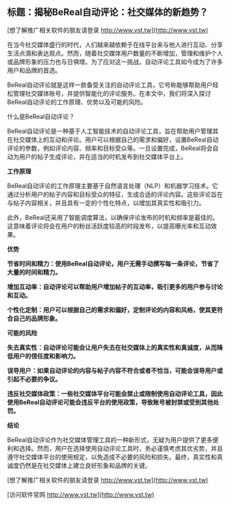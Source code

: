 ## **标题：揭秘BeReal自动评论：社交媒体的新趋势？**

[想了解推广相关软件的朋友请登录 http://www.vst.tw](http://www.vst.tw)

在当今社交媒体盛行的时代，人们越来越依赖于在线平台来与他人进行互动、分享生活点滴和表达观点。然而，随着社交媒体用户数量的不断增加，管理和维护个人或品牌形象的压力也与日俱增。为了应对这一挑战，自动评论工具如今成为了许多用户和品牌的首选。

BeReal自动评论就是这样一款备受关注的自动评论工具，它号称能够帮助用户轻松管理社交媒体账号，并提供智能化的评论服务。在本文中，我们将深入探讨BeReal自动评论的工作原理、优势以及可能的风险。

什么是BeReal自动评论？

BeReal自动评论是一种基于人工智能技术的自动评论工具，旨在帮助用户管理其在社交媒体上的互动和评论。用户可以根据自己的需求和偏好，设置BeReal自动评论的参数，例如评论内容、频率和目标受众等。一旦设置完成，BeReal将会自动为用户的帖子生成评论，并在适当的时机发布到社交媒体平台上。

**工作原理**

BeReal自动评论的工作原理主要基于自然语言处理（NLP）和机器学习技术。它通过分析用户的帖子内容和目标受众的特征，生成合适的评论内容。这些评论旨在与帖子内容相关，并且具有一定的个性化特点，以增加其真实性和吸引力。

此外，BeReal还采用了智能调度算法，以确保评论发布的时机和频率是最佳的。这意味着评论将会在用户的粉丝活跃度较高的时段发布，以提高曝光率和互动效果。

**优势**

**节省时间和精力：使用BeReal自动评论，用户无需手动撰写每一条评论，节省了大量的时间和精力。**

**增加互动率：自动评论可以帮助用户增加帖子的互动率，吸引更多的用户参与讨论和互动。**

**个性化定制：用户可以根据自己的需求和偏好，定制评论的内容和风格，使其更符合自己的品牌形象。**

**可能的风险**

**失去真实性：自动评论可能会让用户失去在社交媒体上的真实性和真诚度，从而降低用户的信任度和影响力。**

**误导用户：如果自动评论的内容与帖子内容不符合或者不恰当，可能会误导用户或引起不必要的争议。**

**违反社交媒体政策：一些社交媒体平台可能会禁止或限制使用自动评论工具，因此使用BeReal自动评论可能会违反平台的使用政策，导致账号被封禁或受到其他处罚。**

**结论**

BeReal自动评论作为社交媒体管理工具的一种新形式，无疑为用户提供了更多便利和选择。然而，用户在选择使用自动评论工具时，务必谨慎考虑其优劣势，并且遵守社交媒体平台的使用规定，以免造成不必要的风险和损失。最终，真实性和真诚度仍然是在社交媒体上建立良好形象和品牌的关键。

[想了解推广相关软件的朋友请登录 http://www.vst.tw](http://www.vst.tw)


[访问软件官网 http://www.vst.tw](http://www.vst.tw)
